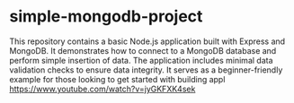 # simple-mongodb-project
This repository contains a basic Node.js application built with Express and MongoDB. It demonstrates how to connect to a MongoDB database and perform simple insertion of data. The application includes minimal data validation checks to ensure data integrity. It serves as a beginner-friendly example for those looking to get started with building appl
https://www.youtube.com/watch?v=jyGKFXK4sek
